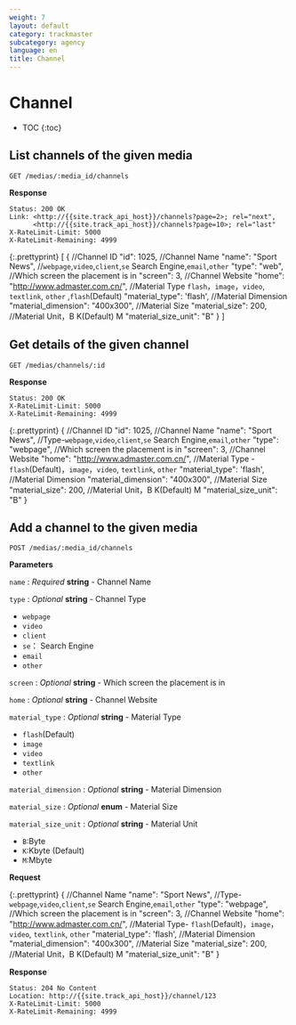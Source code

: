 ```yaml
---
weight: 7
layout: default
category: trackmaster
subcategory: agency
language: en
title: Channel
---
```


# Channel

* TOC
{:toc}


## List channels of the given media

    GET /medias/:media_id/channels

**Response**

    Status: 200 OK
    Link: <http://{{site.track_api_host}}/channels?page=2>; rel="next",
          <http://{{site.track_api_host}}/channels?page=10>; rel="last"
    X-RateLimit-Limit: 5000
    X-RateLimit-Remaining: 4999

{:.prettyprint}
    [
       {
            //Channel ID
            "id": 1025,
            //Channel Name
            "name": "Sport News",
            //`webpage`,`video`,`client`,`se` Search Engine,`email`,`other` 
            "type": "web",
            //Which screen the placement is in
            "screen": 3,
            //Channel Website
            "home": "http://www.admaster.com.cn/",
            //Material Type `flash`，`image`，`video`, `textlink`, `other` ,`flash`(Default)
            "material_type": 'flash',
            //Material Dimension
            "material_dimension": "400x300",
            //Material Size
            "material_size": 200,
            //Material Unit，B K(Default) M
            "material_size_unit": "B"
        }
    ]

## Get details of the given channel

    GET /medias/channels/:id

**Response**

    Status: 200 OK
    X-RateLimit-Limit: 5000
    X-RateLimit-Remaining: 4999

{:.prettyprint}
    {
        //Channel ID
        "id": 1025,
        //Channel Name
        "name": "Sport News",
        //Type-`webpage`,`video`,`client`,`se` Search Engine,`email`,`other` 
        "type": "webpage",
        //Which screen the placement is in
        "screen": 3,
        //Channel Website
        "home": "http://www.admaster.com.cn/",
        //Material Type -`flash`(Default)，`image`，`video`, `textlink`, `other`
        "material_type": 'flash',
        //Material Dimension
        "material_dimension": "400x300",
        //Material Size
        "material_size": 200,
        //Material Unit，B K(Default) M
        "material_size_unit": "B"
    }


## Add a channel to the given media

    POST /medias/:media_id/channels

**Parameters**

`name`
: _Required_ **string** - Channel Name

`type`
: _Optional_ **string** - Channel Type

  * `webpage`
  * `video`
  * `client`
  * `se`： Search Engine
  * `email`
  * `other`

`screen`
: _Optional_ **string** - Which screen the placement is in

`home`
: _Optional_ **string** - Channel Website

`material_type`
: _Optional_ **string** - Material Type 

  * `flash`(Default)
  * `image`
  * `video`
  * `textlink`
  * `other`

`material_dimension`
: _Optional_ **string** - Material Dimension

`material_size`
: _Optional_ **enum** - Material Size

`material_size_unit`
: _Optional_ **string** - Material Unit

  * `B`:Byte
  * `K`:Kbyte (Default)
  * `M`:Mbyte

**Request**

{:.prettyprint}
    {
        //Channel Name
        "name": "Sport News",
        //Type-`webpage`,`video`,`client`,`se` Search Engine,`email`,`other` 
        "type": "webpage",
        //Which screen the placement is in
        "screen": 3,
        //Channel Website
        "home": "http://www.admaster.com.cn/",
        //Material Type- `flash`(Default)，`image`，`video`, `textlink`, `other` 
        "material_type": 'flash',
        //Material Dimension
        "material_dimension": "400x300",
        //Material Size
        "material_size": 200,
        //Material Unit，B K(Default) M
        "material_size_unit": "B"
    }


**Response**

    Status: 204 No Content
    Location: http://{{site.track_api_host}}/channel/123
    X-RateLimit-Limit: 5000
    X-RateLimit-Remaining: 4999
